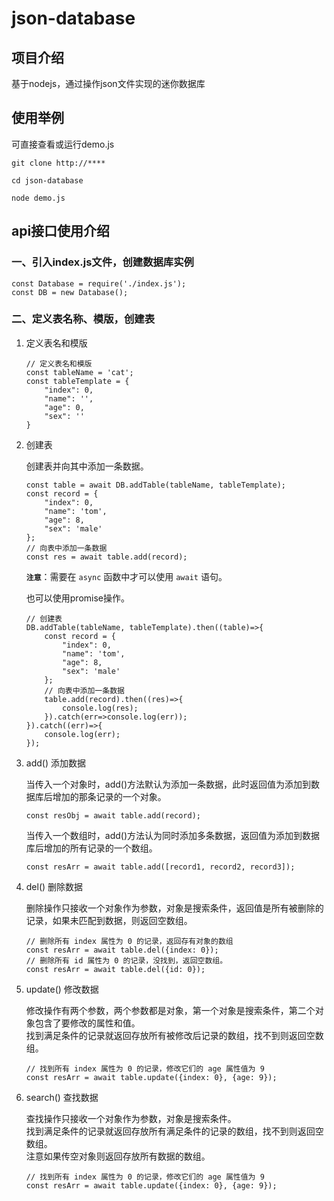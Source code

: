 # json-database

## 项目介绍
基于nodejs，通过操作json文件实现的迷你数据库  


## 使用举例 
可直接查看或运行demo.js
```
git clone http://****
```

```
cd json-database
```

```
node demo.js
```

## api接口使用介绍

### 一、引入index.js文件，创建数据库实例
```
const Database = require('./index.js');
const DB = new Database();
```
### 二、定义表名称、模版，创建表

1. 定义表名和模版  

    ```
    // 定义表名和模版
    const tableName = 'cat';
    const tableTemplate = {
        "index": 0,
        "name": '',
        "age": 0,
        "sex": ''
    }
    ```
2. 创建表  

    创建表并向其中添加一条数据。
    ```
    const table = await DB.addTable(tableName, tableTemplate);
    const record = {
        "index": 0,
        "name": 'tom',
        "age": 8,
        "sex": 'male'
    };
    // 向表中添加一条数据
    const res = await table.add(record);

    ```
    **```注意```**：需要在 ```async``` 函数中才可以使用 ```await``` 语句。  

    也可以使用promise操作。
    ```
    // 创建表
    DB.addTable(tableName, tableTemplate).then((table)=>{
        const record = {
            "index": 0,
            "name": 'tom',
            "age": 8,
            "sex": 'male'
        };
        // 向表中添加一条数据
        table.add(record).then((res)=>{
            console.log(res);
        }).catch(err=>console.log(err));
    }).catch((err)=>{
        console.log(err);
    });
    ```

3. add() 添加数据  

    当传入一个对象时，add()方法默认为添加一条数据，此时返回值为添加到数据库后增加的那条记录的一个对象。
    ```
    const resObj = await table.add(record);
    ```
    当传入一个数组时，add()方法认为同时添加多条数据，返回值为添加到数据库后增加的所有记录的一个数组。
    ```
    const resArr = await table.add([record1, record2, record3]);
    ```

3. del() 删除数据  

    删除操作只接收一个对象作为参数，对象是搜索条件，返回值是所有被删除的记录，如果未匹配到数据，则返回空数组。
    ```
    // 删除所有 index 属性为 0 的记录，返回存有对象的数组
    const resArr = await table.del({index: 0});
    // 删除所有 id 属性为 0 的记录，没找到，返回空数组。
    const resArr = await table.del({id: 0});
    ```

3. update() 修改数据  

    修改操作有两个参数，两个参数都是对象，第一个对象是搜索条件，第二个对象包含了要修改的属性和值。  
    找到满足条件的记录就返回存放所有被修改后记录的数组，找不到则返回空数组。
     ```
    // 找到所有 index 属性为 0 的记录，修改它们的 age 属性值为 9 
    const resArr = await table.update({index: 0}, {age: 9});
    ```

4. search() 查找数据  

    查找操作只接收一个对象作为参数，对象是搜索条件。   
    找到满足条件的记录就返回存放所有满足条件的记录的数组，找不到则返回空数组。    
    注意如果传空对象则返回存放所有数据的数组。
     ```
    // 找到所有 index 属性为 0 的记录，修改它们的 age 属性值为 9 
    const resArr = await table.update({index: 0}, {age: 9});
    ```



